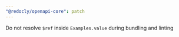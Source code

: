 ```yaml
---
"@redocly/openapi-core": patch
---
```


Do not resolve `$ref` inside `Examples.value` during bundling and linting
